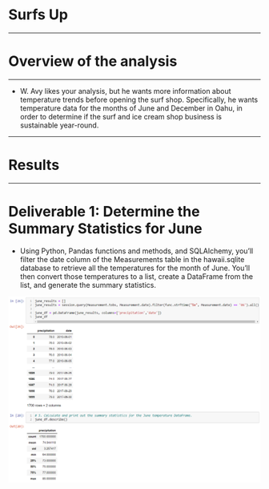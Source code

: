 # **Surfs Up**

----------------------------------

# **Overview of the analysis**

----------------------------------

* W. Avy likes your analysis, but he wants more information about temperature trends before opening the surf shop. Specifically, he wants temperature data for the months of June and December in Oahu, in order to determine if the surf and ice cream shop business is sustainable year-round.

----------------------------------

# **Results**

----------------------------------

# **Deliverable 1: Determine the Summary Statistics for June**

* Using Python, Pandas functions and methods, and SQLAlchemy, you’ll filter the date column of the Measurements table in the hawaii.sqlite database to retrieve all the temperatures for the month of June. You’ll then convert those temperatures to a list, create a DataFrame from the list, and generate the summary statistics.

![deliverable_1.PNG](https://github.com/Bionicbabes/surfs_up/blob/main/Resources/deliverable_1.PNG)



























